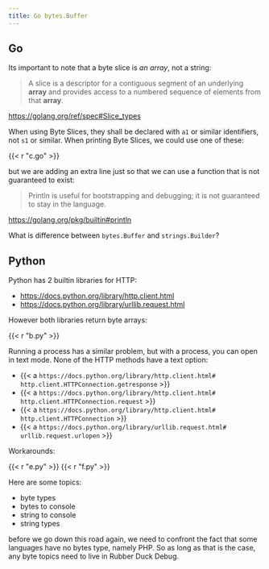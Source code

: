 ```yaml
---
title: Go bytes.Buffer
---
```


## Go

Its important to note that a byte slice is *an array*, not a string:

> A slice is a descriptor for a contiguous segment of an underlying **array**
> and provides access to a numbered sequence of elements from that **array**.

<https://golang.org/ref/spec#Slice_types>

When using Byte Slices, they shall be declared with `a1` or similar
identifiers, not `s1` or similar. When printing Byte Slices, we could use one
of these:

{{< r "c.go" >}}

but we are adding an extra line just so that we can use a function that is not
guaranteed to exist:

> Println is useful for bootstrapping and debugging; it is not guaranteed to
> stay in the language.

<https://golang.org/pkg/builtin#println>

What is difference between `bytes.Buffer` and `strings.Builder`?

## Python

Python has 2 builtin libraries for HTTP:

- <https://docs.python.org/library/http.client.html>
- <https://docs.python.org/library/urllib.request.html>

However both libraries return byte arrays:

{{< r "b.py" >}}

Running a process has a similar problem, but with a process, you can open in
text mode. None of the HTTP methods have a text option:

- {{< a `https://docs.python.org/library/http.client.html#
   http.client.HTTPConnection.getresponse` >}}
- {{< a `https://docs.python.org/library/http.client.html#
   http.client.HTTPConnection.request` >}}
- {{< a `https://docs.python.org/library/http.client.html#
   http.client.HTTPConnection` >}}
- {{< a `https://docs.python.org/library/urllib.request.html#
   urllib.request.urlopen` >}}

Workarounds:

{{< r "e.py" >}}
{{< r "f.py" >}}

Here are some topics:

- byte types
- bytes to console
- string to console
- string types

before we go down this road again, we need to confront the fact that some
languages have no bytes type, namely PHP. So as long as that is the case, any
byte topics need to live in Rubber Duck Debug.
